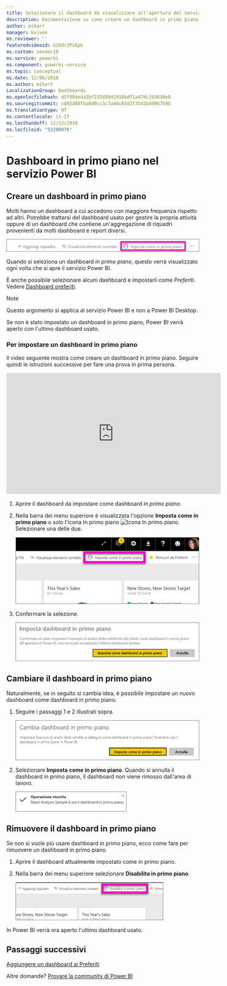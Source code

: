 ```yaml
---
title: Selezionare il dashboard da visualizzare all'apertura del servizio Power BI
description: Documentazione su come creare un dashboard in primo piano nel servizio Power BI
author: mihart
manager: kvivek
ms.reviewer: ''
featuredvideoid: G26dr2PsEpk
ms.custom: seodec18
ms.service: powerbi
ms.component: powerbi-service
ms.topic: conceptual
ms.date: 12/06/2018
ms.author: mihart
LocalizationGroup: Dashboards
ms.openlocfilehash: d5f984e4a2bf235450d1916bdf1a47dc163638e8
ms.sourcegitcommit: cd85d88fba0d9cc3c7a4dc03d2f35d2bd096759b
ms.translationtype: HT
ms.contentlocale: it-IT
ms.lasthandoff: 12/12/2018
ms.locfileid: "53280076"
---
```

# <a name="featured-dashboards-in-power-bi-service"></a>Dashboard in primo piano nel servizio Power BI
## <a name="create-a-featured-dashboard"></a>Creare un dashboard in primo piano
Molti hanno un dashboard a cui accedono con maggiore frequenza rispetto ad altri.  Potrebbe trattarsi del dashboard usato per gestire la propria attività oppure di un dashboard che contiene un'aggregazione di riquadri provenienti da molti dashboard e report diversi.

![Icona Imposta come in primo piano](./media/end-user-featured/power-bi-feature-nav.png)

Quando si seleziona un dashboard *in primo piano*, questo verrà visualizzato ogni volta che si apre il servizio Power BI.  

È anche possibile selezionare alcuni dashboard e impostarli come *Preferiti*. Vedere [Dashboard preferiti](end-user-favorite.md).

> [!NOTE] 
>Questo argomento si applica al servizio Power BI e non a Power BI Desktop.

Se non è stato impostato un dashboard in primo piano, Power BI verrà aperto con l'ultimo dashboard usato.  

### <a name="to-set-a-dashboard-as-featured"></a>Per impostare un dashboard **in primo piano**
Il video seguente mostra come creare un dashboard in primo piano. Seguire quindi le istruzioni successive per fare una prova in prima persona.

<iframe width="560" height="315" src="https://www.youtube.com/embed/G26dr2PsEpk" frameborder="0" allowfullscreen></iframe>



1. Aprire il dashboard da impostare come dashboard *in primo piano*. 
2. Nella barra dei menu superiore è visualizzata l'opzione **Imposta come in primo piano** o solo l'icona In primo piano ![Icona In primo piano](./media/end-user-featured/power-bi-featured-icon.png). Selezionare una delle due.
   
    ![Icona Imposta come in primo piano](./media/end-user-featured/power-bi-set-as-featured.png)
3. Confermare la selezione.
   
    ![Dashboard impostato in primo piano](./media/end-user-featured/power-bi-create-featured.png)

## <a name="change-the-featured-dashboard"></a>Cambiare il dashboard in primo piano
Naturalmente, se in seguito si cambia idea, è possibile impostare un nuovo dashboard come dashboard in primo piano.

1. Seguire i passaggi 1 e 2 illustrati sopra.
   
    ![Finestra Cambia dashboard in primo piano](./media/end-user-featured/power-bi-change-feature.png)
2. Selezionare **Imposta come in primo piano**. Quando si annulla il dashboard in primo piano, il dashboard non viene rimosso dall'area di lavoro.  
   
    ![Messaggio di operazione completata](./media/end-user-featured/power-bi-success.png)

## <a name="remove-the-featured-dashboard"></a>Rimuovere il dashboard in primo piano
Se non si vuole più usare dashboard in primo piano, ecco come fare per rimuovere un dashboard in primo piano.

1. Aprire il dashboard attualmente impostato come in primo piano.
2. Nella barra dei menu superiore selezionare **Disabilita in primo piano**.
   
    ![Eliminare in primo piano](./media/end-user-featured/power-bi-unfeature.png)

In Power BI verrà ora aperto l'ultimo dashboard usato.  

## <a name="next-steps"></a>Passaggi successivi
[Aggiungere un dashboard ai Preferiti](end-user-favorite.md)

Altre domande? [Provare la community di Power BI](http://community.powerbi.com/)

